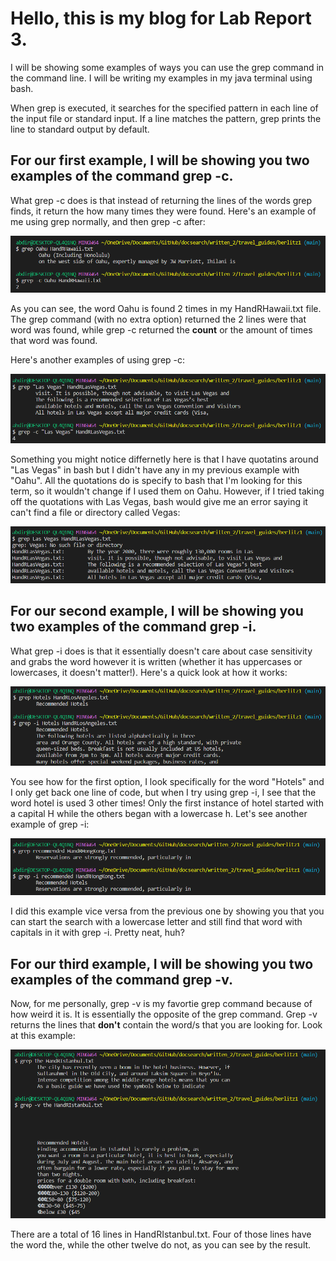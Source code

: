 # Hello, this is my blog for Lab Report 3.
I will be showing some examples of ways you can use the grep command in the command line.
I will be writing my examples in my java terminal using bash.

When grep is executed, it searches for the specified pattern in each line of the input file or standard input. If a line matches the pattern, grep prints the line to standard output by default.

## For our first example, I will be showing you two examples of the command grep -c.
What grep -c does is that instead of returning the lines of the words grep finds, it return the how many times they were found. Here's an example of me using grep normally, and then grep -c after:


![Image](https://raw.githubusercontent.com/a7mohamed/cse15l-lab-reports/main/GrepCommand1%231.png)

As you can see, the word Oahu is found 2 times in my HandRHawaii.txt file. The grep command (with no extra option) returned the 2 lines were that word was found, while grep -c returned the **count** or the amount of times that word was found.

Here's another examples of using grep -c:

![Image](https://raw.githubusercontent.com/a7mohamed/cse15l-lab-reports/main/GrepCommand1%232.png)

Something you might notice differnetly here is that I have quotatins around "Las Vegas" in bash but I didn't have any in my previous example with "Oahu". All the quotations do is specify to bash that I'm looking for this term, so it wouldn't change if I used them on Oahu. However, if I tried taking off the quotations with Las Vegas, bash would give me an error saying it can't find a file or directory called Vegas:

![Image](https://raw.githubusercontent.com/a7mohamed/cse15l-lab-reports/main/GrepError1.png)

## For our second example, I will be showing you two examples of the command grep -i.
What grep -i does is that it essentially doesn't care about case sensitivity and grabs the word however it is written (whether it has uppercases or lowercases, it doesn't matter!). Here's a quick look at how it works:

![Image](https://raw.githubusercontent.com/a7mohamed/cse15l-lab-reports/main/GrepCommand2%231.png)

You see how for the first option, I look specifically for the word "Hotels" and I only get back one line of code, but when I try using grep -i, I see that the word hotel is used 3 other times! Only the first instance of hotel started with a capital H while the others began with a lowercase h. Let's see another example of grep -i:

![Image](https://raw.githubusercontent.com/a7mohamed/cse15l-lab-reports/main/GrepCommand2%232.png)

I did this example vice versa from the previous one by showing you that you can start the search with a lowercase letter and still find that word with capitals in it with grep -i. Pretty neat, huh?

## For our third example, I will be showing you two examples of the command grep -v.
Now, for me personally, grep -v is my favortie grep command because of how weird it is. It is essentially the opposite of the grep command. Grep -v returns the lines that **don't** contain the word/s that you are looking for. Look at this example:

![Image](https://raw.githubusercontent.com/a7mohamed/cse15l-lab-reports/main/GrepCommand3%231.png)

There are a total of 16 lines in HandRIstanbul.txt. Four of those lines have the word the, while the other twelve do not, as you can see by the result.
